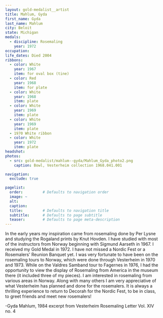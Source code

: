```yaml
---
layout: gold-medalist__artist
title: Mahlum, Gyda 
first_name: Gyda
last_name: Mahlum
city: Beloit
state: Michigan
medals: 
  - discipline: Rosemaling
    year: 1972
occupation:
life_dates: Died 2004
ribbons:
  - color: White
    year: 1967
    item: for oval box (tine)
  - color: Red
    year: 1968
    item: for plate
  - color: White
    year: 1968
    item: plate
  - color: White
    year: 1969
    item: plate
  - color: White
    year: 1969
    item: plate
  - 1970 White ribbon
  - color: White
    year: 1972
    item: plate
headshot:
photos:
  - src: gold-medalist/mahlum--gyda/Mahlum_Gyda_photo2.png
    caption: Bowl, Vesterheim collection 1968.041.001

navigation:
  exclude: true

pagelist:
  order:         # Defaults to navigation order  
  image: ~
  alt:
  caption:
  title:         # Defaults to navigation title
  subtitle:      # Defaults to page subtitle
  teaser:        # Defaults to page meta-description  
---
```

In the early years my inspiration came from rosemaling done by Per Lysne and studying the Rogaland prints by Knut Hovden.  I have studied with most of the instructors from Norway beginning with Sigmund Aarseth in 1967.  I received my Gold Medal in 1972.  I have not missed a Nordic Fest or a Rosemalers' Reunion Banquet yet.  I was very fortunate to have been on the rosemaling tours to Norway, which were done through Vesterheim in 1970 and 1973.  While on the Valdres Samband tour to Fagernes in 1976, I had the opportunity to view the display of Rosemaling from America in the museum there (it included three of my pieces).  I am interested in rosemaling from various areas in Norway.  Along with many others I am very appreciative of what Vesterheim has planned and done for the rosemalers.  It is always a thrilling experience to return to Decorah for the Nordic Fest, to be in class, to greet friends and meet new rosemalers!

-Gyda Mahlum, 1984 excerpt from Vesterheim Rosemaling Letter Vol. XIV no. 4
